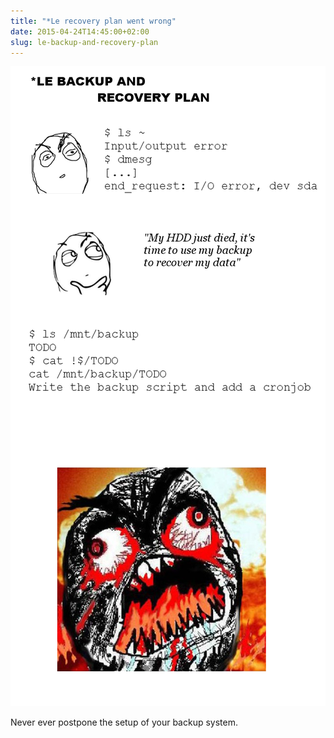 ```yaml
---
title: "*Le recovery plan went wrong"
date: 2015-04-24T14:45:00+02:00
slug: le-backup-and-recovery-plan
---
```


![](backup.png)

Never ever postpone the setup of your backup system.
